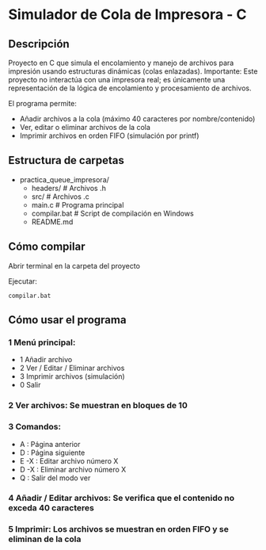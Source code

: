 # Simulador de Cola de Impresora - C

## Descripción

Proyecto en C que simula el encolamiento y manejo de archivos para impresión usando estructuras dinámicas (colas enlazadas).
Importante: Este proyecto no interactúa con una impresora real; es únicamente una representación de la lógica de encolamiento y procesamiento de archivos.

El programa permite:

- Añadir archivos a la cola (máximo 40 caracteres por nombre/contenido)
- Ver, editar o eliminar archivos de la cola
- Imprimir archivos en orden FIFO (simulación por printf)

## Estructura de carpetas
- practica_queue_impresora/
  - headers/      # Archivos .h
  - src/          # Archivos .c
  - main.c        # Programa principal
  - compilar.bat  # Script de compilación en Windows
  - README.md

## Cómo compilar

Abrir terminal en la carpeta del proyecto

Ejecutar:

```
compilar.bat
```

## Cómo usar el programa

### 1 Menú principal:
- 1 Añadir archivo
- 2 Ver / Editar / Eliminar archivos
- 3 Imprimir archivos (simulación)
- 0 Salir

### 2 Ver archivos: Se muestran en bloques de 10

### 3 Comandos:
- A : Página anterior
- D : Página siguiente
- E -X : Editar archivo número X
- D -X : Eliminar archivo número X
- Q : Salir del modo ver

### 4 Añadir / Editar archivos: Se verifica que el contenido no exceda 40 caracteres

### 5 Imprimir: Los archivos se muestran en orden FIFO y se eliminan de la cola
